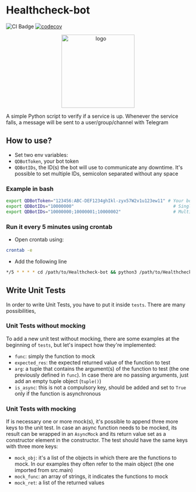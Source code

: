 # Healthcheck-bot
![CI Badge](https://github.com/QD-2022/Healthcheck-bot/actions/workflows/ci.yml/badge.svg)
[![codecov](https://codecov.io/gh/QD-2022/Healthcheck-bot/branch/main/graph/badge.svg?token=G54CHQRYTC)](https://codecov.io/gh/QD-2022/Healthcheck-bot)

<p align="center">
    <img src="icon.jpeg" alt="logo" width="200">
</p>

A simple Python script to verify if a service is up. Whenever the service falls, a message will be sent to a user/group/channel with Telegram

## How to use?
- Set two env variables:
- `QDBotToken`, your bot token
- `QDBotIDs`, the ID(s) the bot will use to communicate any downtime. It's possible to set multiple IDs, semicolon separated without any space

### Example in bash
```bash
export QDBotToken="123456:ABC-DEF1234ghIkl-zyx57W2v1u123ew11" # Your bot token
export QDBotIDs="10000000"                                      # Single ID
export QDBotIDs="10000000;10000001;10000002"                    # Multiple IDs
```

### Run it every 5 minutes using crontab
- Open crontab using:
```bash
crontab -e
```
- Add the following line
```bash
*/5 * * * * cd /path/to/Healthcheck-bot && python3 /path/to/Healthcheck-bot/src/main.py > /path/to/Healthcheck-bot/checks.log 2> /path/to/Healthcheck-bot/errors.log    
```

## Write Unit Tests
In order to write Unit Tests, you have to put it inside `tests`.
There are many possibilities, 

### Unit Tests without mocking
To add a new unit test without mocking, there are some examples at the beginning of `tests`, but let's inspect how they're implemented:
- `func`: simply the function to mock
- `expected_res`: the expected returned value of the function to test
- `arg`: a tuple that contains the argument(s) of the function to test (the one previously defined in `func`). In case there are no passing arguments, just add an empty tuple object (`tuple()`)
- `is_async`: this is not a compulsory key, should be added and set to `True` only if the function is asynchronous

### Unit Tests with mocking
If is necessary one or more mock(s), it's possible to append three more keys to the unit test.
In case an async function needs to be mocked, its result can be wrapped in an `AsyncMock` and its return value set as a constructor element in the constructor. 
The test should have the same keys with three more keys:
- `mock_obj`: it's a list of the objects in which there are the functions to mock. In our examples they often refer to the main object (the one imported from src.main)
- `mock_func`: an array of strings, it indicates the functions to mock
- `mock_ret`: a list of the returned values